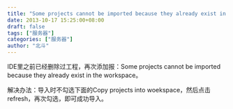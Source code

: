 ```yaml
---
title: "Some projects cannot be imported because they already exist in the workspace"
date: 2013-10-17 15:25:00+08:00
draft: false
tags: ["服务器"]
categories: ["服务器"]
author: "北斗"
---
```

IDE里之前已经删除过工程，再次添加报：Some projects cannot be imported because they already exist in the workspace。

解决办法：导入时不勾选下面的Copy projects into woekspace，然后点击refresh，再次勾选，即可成功导入。

